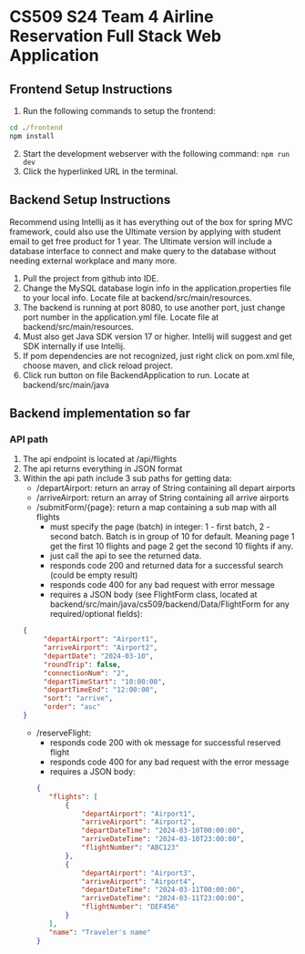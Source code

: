# CS509 S24 Team 4 Airline Reservation Full Stack Web Application

## Frontend Setup Instructions

1. Run the following commands to setup the frontend:

```cmd
cd ./frontend
npm install

```

2. Start the development webserver with the following command: `npm run dev`
3. Click the hyperlinked URL in the terminal.


## Backend Setup Instructions
Recommend using Intellij as it has everything out of the box for spring MVC framework, could also use the Ultimate version by applying with student email to get free product for 1 year. The Ultimate version will include a database interface to connect and make query to the database without needing external workplace and many more.

1. Pull the project from github into IDE.
2. Change the MySQL database login info in the application.properties file to your local info. Locate file at backend/src/main/resources.
3. The backend is running at port 8080, to use another port, just change port number in the application.yml file. Locate file at backend/src/main/resources.
4. Must also get Java SDK version 17 or higher. Intellij will suggest and get SDK internally if use Intellij.
5. If pom dependencies are not recognized, just right click on pom.xml file, choose maven, and click reload project.
6. Click run button on file BackendApplication to run. Locate at backend/src/main/java

## Backend implementation so far
### API path
1. The api endpoint is located at /api/flights
2. The api returns everything in JSON format
3. Within the api path include 3 sub paths for getting data:
   - /departAirport: return an array of String containing all depart airports
   - /arriveAirport: return an array of String containing all arrive airports
   - /submitForm/{page}: return a map containing a sub map with all flights
     + must specify the page (batch) in integer: 1 - first batch, 2 - second batch. Batch is in group of 10 for default. Meaning page 1 get the first 10 flights and page 2 get the second 10 flights if any.
     + just call the api to see the returned data.
     + responds code 200 and returned data for a successful search (could be empty result)
     + responds code 400 for any bad request with error message
     + requires a JSON body (see FlightForm class, located at backend/src/main/java/cs509/backend/Data/FlightForm for any required/optional fields):
   ```json
   {
        "departAirport": "Airport1",
        "arriveAirport": "Airport2",
        "departDate": "2024-03-10",
        "roundTrip": false,
        "connectionNum": "2",
        "departTimeStart": "10:00:00",
        "departTimeEnd": "12:00:00",
        "sort": "arrive",
        "order": "asc"
   } 
   ```
   - /reserveFlight: 
     + responds code 200 with ok message for successful reserved flight
     + responds code 400 for any bad request with the error message
     + requires a JSON body:
     ```json
     {
        "flights": [
            {
                "departAirport": "Airport1",
                "arriveAirport": "Airport2",
                "departDateTime": "2024-03-10T00:00:00",
                "arriveDateTime": "2024-03-10T23:00:00",
                "flightNumber": "ABC123"
            },
            {
                "departAirport": "Airport3",
                "arriveAirport": "Airport4",
                "departDateTime": "2024-03-11T00:00:00",
                "arriveDateTime": "2024-03-11T23:00:00",
                "flightNumber": "DEF456"
            }
        ],
        "name": "Traveler's name"
     }
     ```





